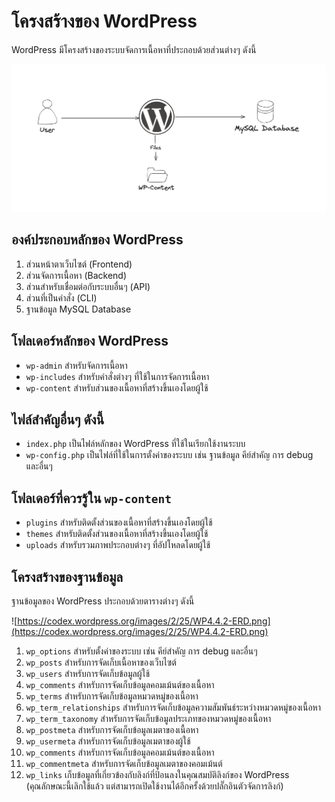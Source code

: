 # โครงสร้างของ WordPress
WordPress มีโครงสร้างของระบบจัดการเนื้อหาที่ประกอบด้วยส่วนต่างๆ ดังนี้ 

![WordPress Architecture](/paths/wordpress/images/architecture.png)

## องค์ประกอบหลักของ WordPress
1. ส่วนหน้าตาเว็บไซต์ (Frontend)
2. ส่วนจัดการเนื้อหา (Backend)
3. ส่วนสำหรับเชื่อมต่อกับระบบอื่นๆ (API)
4. ส่วนที่เป็นคำสั่ง (CLI)
5. ฐานข้อมูล MySQL Database

## โฟลเดอร์หลักของ WordPress  
- `wp-admin` สำหรับจัดการเนื้อหา
- `wp-includes` สำหรับคำสั่งต่างๆ ที่ใช้ในการจัดการเนื้อหา
- `wp-content` สำหรับส่วนของเนื้อหาที่สร้างขึ้นเองโดยผู้ใช้

## ไฟล์สำคัญอื่นๆ ดังนี้  
- `index.php` เป็นไฟล์หลักของ WordPress ที่ใช้ในเรียกใช้งานระบบ
- `wp-config.php` เป็นไฟล์ที่ใช้ในการตั้งค่าของระบบ เช่น ฐานข้อมูล คีย์สำคัญ การ debug และอื่นๆ

## โฟลเดอร์ที่ควรรู้ใน `wp-content`  
- `plugins` สำหรับติดตั้งส่วนของเนื้อหาที่สร้างขึ้นเองโดยผู้ใช้
- `themes` สำหรับติดตั้งส่วนของเนื้อหาที่สร้างขึ้นเองโดยผู้ใช้
- `uploads` สำหรับรวมภาพประกอบต่างๆ ที่อัปโหลดโดยผู้ใช้

## โครงสร้างของฐานข้อมูล  
ฐานข้อมูลของ WordPress ประกอบด้วยตารางต่างๆ ดังนี้  

![https://codex.wordpress.org/images/2/25/WP4.4.2-ERD.png](https://codex.wordpress.org/images/2/25/WP4.4.2-ERD.png)  

1. `wp_options` สำหรับตั้งค่าของระบบ เช่น คีย์สำคัญ การ debug และอื่นๆ
2. `wp_posts` สำหรับการจัดเก็บเนื้อหาของเว็บไซต์
3. `wp_users` สำหรับการจัดเก็บข้อมูลผู้ใช้
4. `wp_comments` สำหรับการจัดเก็บข้อมูลคอมเม้นต์ของเนื้อหา
5. `wp_terms` สำหรับการจัดเก็บข้อมูลหมวดหมู่ของเนื้อหา
6. `wp_term_relationships` สำหรับการจัดเก็บข้อมูลความสัมพันธ์ระหว่างหมวดหมู่ของเนื้อหา
7. `wp_term_taxonomy` สำหรับการจัดเก็บข้อมูลประเภทของหมวดหมู่ของเนื้อหา
8. `wp_postmeta` สำหรับการจัดเก็บข้อมูลเมตาของเนื้อหา
9. `wp_usermeta` สำหรับการจัดเก็บข้อมูลเมตาของผู้ใช้
10. `wp_comments` สำหรับการจัดเก็บข้อมูลคอมเม้นต์ของเนื้อหา
11. `wp_commentmeta` สำหรับการจัดเก็บข้อมูลเมตาของคอมเม้นต์
12. `wp_links` เก็บข้อมูลที่เกี่ยวข้องกับลิงก์ที่ป้อนลงในคุณสมบัติลิงก์ของ WordPress (คุณลักษณะนี้เลิกใช้แล้ว แต่สามารถเปิดใช้งานได้อีกครั้งด้วยปลั๊กอินตัวจัดการลิงก์)